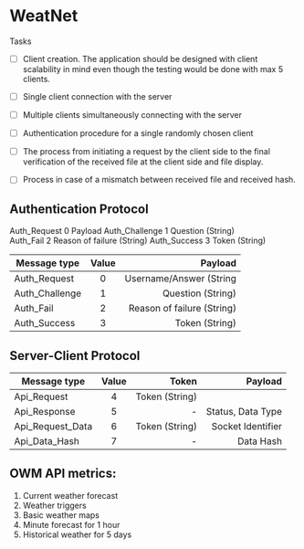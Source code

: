 # WeatNet

Tasks

- [ ] Client creation. The application should be designed with client scalability in mind even though the testing would be done with max 5 clients.
- [ ] Single client connection with the server
- [ ] Multiple clients simultaneously connecting with the server
- [ ] Authentication procedure for a single randomly chosen client
- [ ] The process from initiating a request by the client side to the final verification of
the received file at the client side and file display.
- [ ] Process in case of a mismatch between received file and received hash.


## Authentication Protocol

Auth_Request 0  Payload
Auth_Challenge 1    Question (String)    
Auth_Fail 2     Reason of failure (String)
Auth_Success 3      Token (String)

| Message type   |      Value      |  Payload |
|----------|:-------------:|------:|
| Auth_Request |  0 | Username/Answer (String |
| Auth_Challenge |    1   |   Question (String) |
| Auth_Fail | 2 |    Reason of failure (String) |
| Auth_Success | 3 |    Token (String) |
 
## Server-Client Protocol

| Message type   |      Value      |Token|  Payload |
|----------|:-------------:|------:|------:|
| Api_Request |  4 | Token (String) | |
| Api_Response |  5 | - | Status, Data Type |
| Api_Request_Data |  6 | Token (String) | Socket Identifier |
| Api_Data_Hash |  7 |  - | Data Hash |

## OWM API metrics:
1. Current weather forecast
2. Weather triggers
3. Basic weather maps
4. Minute forecast for 1 hour
6. Historical weather for 5 days